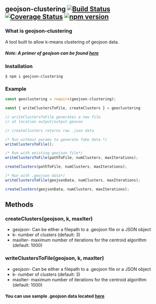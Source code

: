 
## geojson-clustering [![Build Status](https://travis-ci.org/rickyplouis/geojson-clustering.svg?branch=master)](https://travis-ci.org/rickyplouis/geojson-clustering) [![Coverage Status](https://coveralls.io/repos/github/rickyplouis/geojson-clustering/badge.svg?branch=master)](https://coveralls.io/github/rickyplouis/geojson-clustering?branch=master) [![npm version](https://badge.fury.io/js/geojson-clustering.svg)](https://badge.fury.io/js/geojson-clustering)

### What is geojson-clustering
A tool built to allow k-means clustering of geojson data.

##### Note: A primer of geojson can be found  [here](http://geojson.org/)

### Installation
```
$ npm i geojson-clustering
```

### Example

```javascript
const geoclustering = require(geojson-clustering);

const { writeClustersToFile, createClusters } = geoclustering

// writeClustersToFile generates a new file
// at location output/output.geoson

// createClusters returns raw .json data

/* Run without params to generate fake data */
writeClustersToFile();

/* Run with existing geojson file*/
writeClustersToFile(pathToFile, numClusters, maxIterations);

createClusters(pathToFile, numClusters, maxIterations);

/* Run with .geojson data*/
writeClustersToFile(geojsonData, numClusters, maxIterations);

createClusters(geojsonData, numClusters, maxIterations);
```
## Methods
### createClusters(geojson, k, maxIter)
* geojson- Can be either a filepath to a .geojson file or a JSON object
* k- number of clusters (default: 3)
* maxIter- maximum number of iterations for the centroid algorithm (default: 1000)
### writeClustersToFile(geojson, k, maxIter)
* geojson- Can be either a filepath to a .geojson file or a JSON object
* k- number of clusters (default: 3)
* maxIter- maximum number of iterations for the centroid algorithm (default: 1000)

#### You can use sample .geojson data located [here](https://github.com/rickyplouis/geojson-clustering/tree/master/sampleData)
